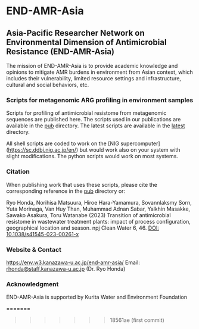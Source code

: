 # END-AMR-Asia
## Asia-Pacific Researcher Network on Environmental Dimension of Antimicrobial Resistance (END-AMR-Asia)
The mission of END-AMR-Asia is to provide academic knowledge and opinions to mitigate AMR burdens in environment from Asian context, which includes their vulnerability, limited resource settings and infrastructure, cultural and social behaviors, etc. 

### Scripts for metagenomic ARG profiling in environment samples
Scripts for profiling of antimicrobial resistome from metagenomic sequences are published here. The scripts used in our publications are available in the [pub](https://github.com/ryohonda-hub/END-AMR-Asia/tree/main/pub) directory. The latest scripts are available in the [latest](https://github.com/ryohonda-hub/END-AMR-Asia/tree/main/latest) directory. 

All shell scripts are coded to work on the [NIG supercomputer] (https://sc.ddbj.nig.ac.jp/en/) but would work also on your system with slight modifications. The python scripts would work on most systems.

### Citation
When publishing work that uses these scripts, please cite the corresponding reference in the [pub](https://github.com/ryohonda-hub/END-AMR-Asia/tree/main/pub) directory or:

Ryo Honda, Norihisa Matsuura, Hiroe Hara-Yamamura, Sovannlaksmy Sorn, Yuta Morinaga, Van Huy Than, Muhammad Adnan Sabar, Yalkhin Masakke, Sawako Asakura, Toru Watanabe (2023) Transition of antimicrobial resistome in wastewater treatment plants: impact of process configuration, geographical location and season. npj Clean Water 6, 46. [DOI: 10.1038/s41545-023-00261-x](https://doi.org/10.1038/s41545-023-00261-x)

### Website & Contact
https://env.w3.kanazawa-u.ac.jp/end-amr-asia/
Email: rhonda@staff.kanazawa-u.ac.jp (Dr. Ryo Honda)

### Acknowledgment
END-AMR-Asia is supported by Kurita Water and Environment Foundation

=======
>>>>>>> 18561ae (first commit)
